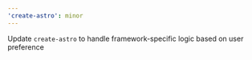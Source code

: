 ```yaml
---
'create-astro': minor
---
```


Update `create-astro` to handle framework-specific logic based on user preference
